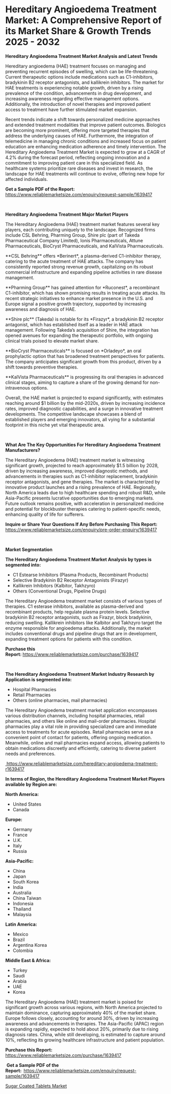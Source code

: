 <p><h1>Hereditary Angioedema Treatment Market: A Comprehensive Report of its Market Share & Growth Trends 2025 - 2032</h1></p><p><strong>Hereditary Angioedema Treatment Market Analysis and Latest Trends</strong></p>
<p><p>Hereditary angioedema (HAE) treatment focuses on managing and preventing recurrent episodes of swelling, which can be life-threatening. Current therapeutic options include medications such as C1-inhibitors, bradykinin B2 receptor antagonists, and kallikrein inhibitors. The market for HAE treatments is experiencing notable growth, driven by a rising prevalence of the condition, advancements in drug development, and increasing awareness regarding effective management options. Additionally, the introduction of novel therapies and improved patient access to treatment have further stimulated market expansion.</p><p>Recent trends indicate a shift towards personalized medicine approaches and extended treatment modalities that improve patient outcomes. Biologics are becoming more prominent, offering more targeted therapies that address the underlying causes of HAE. Furthermore, the integration of telemedicine in managing chronic conditions and increased focus on patient education are enhancing medication adherence and timely intervention. The Hereditary Angioedema Treatment Market is expected to grow at a CAGR of 4.2% during the forecast period, reflecting ongoing innovation and a commitment to improving patient care in this specialized field. As healthcare systems prioritize rare diseases and invest in research, the landscape for HAE treatments will continue to evolve, offering new hope for affected individuals.</p></p>
<p><strong>Get a Sample PDF of the Report:&nbsp;</strong> <a href="https://www.reliablemarketsize.com/enquiry/request-sample/1639417?utm_campaign=2457&utm_medium=2&utm_source=Github&utm_content=ia&utm_term=08032025&utm_id=hereditary-angioedema-treatment">https://www.reliablemarketsize.com/enquiry/request-sample/1639417</a></p>
<p>&nbsp;</p>
<p><strong>Hereditary Angioedema Treatment Major Market Players</strong></p>
<p><p>The Hereditary Angioedema (HAE) treatment market features several key players, each contributing uniquely to the landscape. Recognized firms include CSL Behring, Pharming Group, Shire plc (part of Takeda Pharmaceutical Company Limited), Ionis Pharmaceuticals, Attune Pharmaceuticals, BioCryst Pharmaceuticals, and KalVista Pharmaceuticals.</p><p>**CSL Behring** offers *Berinert*, a plasma-derived C1-inhibitor therapy, catering to the acute treatment of HAE attacks. The company has consistently reported strong revenue growth, capitalizing on its robust commercial infrastructure and expanding pipeline activities in rare disease management.</p><p>**Pharming Group** has gained attention for *Ruconest*, a recombinant C1-inhibitor, which has shown promising results in treating acute attacks. Its recent strategic initiatives to enhance market presence in the U.S. and Europe signal a positive growth trajectory, supported by increasing awareness and diagnosis of HAE.</p><p>**Shire plc** (Takeda) is notable for its *Firazyr*, a bradykinin B2 receptor antagonist, which has established itself as a leader in HAE attack management. Following Takeda’s acquisition of Shire, the integration has opened avenues for expanding the therapeutic portfolio, with ongoing clinical trials poised to elevate market share.</p><p>**BioCryst Pharmaceuticals** is focused on *Orladeyo*, an oral prophylactic option that has broadened treatment perspectives for patients. The company anticipates significant growth from this product, driven by a shift towards preventive therapies.</p><p>**KalVista Pharmaceuticals** is progressing its oral therapies in advanced clinical stages, aiming to capture a share of the growing demand for non-intravenous options.</p><p>Overall, the HAE market is projected to expand significantly, with estimates reaching around $1 billion by the mid-2020s, driven by increasing incidence rates, improved diagnostic capabilities, and a surge in innovative treatment developments. The competitive landscape showcases a blend of established players and emerging innovators, all vying for a substantial footprint in this niche yet vital therapeutic area.</p></p>
<p>&nbsp;</p>
<p><strong>What Are The Key Opportunities For Hereditary Angioedema Treatment Manufacturers?</strong></p>
<p><p>The Hereditary Angioedema (HAE) treatment market is witnessing significant growth, projected to reach approximately $1.5 billion by 2028, driven by increasing awareness, improved diagnostic methods, and advancements in therapies such as C1-inhibitor replacement, bradykinin receptor antagonists, and gene therapies. The market is characterized by innovative product launches and a rising prevalence of HAE. Regionally, North America leads due to high healthcare spending and robust R&D, while Asia-Pacific presents lucrative opportunities due to emerging markets. Future outlook remains positive, with acceleration in personalized medicine and potential for blockbuster therapies catering to patient-specific needs, enhancing quality of life for sufferers.</p></p>
<p><strong>Inquire or Share Your Questions If Any Before Purchasing This Report:</strong> <a href="https://www.reliablemarketsize.com/enquiry/pre-order-enquiry/1639417?utm_campaign=2457&utm_medium=2&utm_source=Github&utm_content=ia&utm_term=08032025&utm_id=hereditary-angioedema-treatment">https://www.reliablemarketsize.com/enquiry/pre-order-enquiry/1639417</a></p>
<p>&nbsp;</p>
<p><strong>Market Segmentation</strong></p>
<p><strong>The Hereditary Angioedema Treatment Market Analysis by types is segmented into:</strong></p>
<p><ul><li>C1 Estearse Inhibitors (Plasma Products, Recombinant Products)</li><li>Selective Bradykinin B2 Receptor Antagonists (Firazyr)</li><li>Kallikrein Inhibitors (Kalbitor, Takhzyro)</li><li>Others (Conventional Drugs, Pipeline Drugs)</li></ul></p>
<p><p>The Hereditary Angioedema treatment market consists of various types of therapies. C1 esterase inhibitors, available as plasma-derived and recombinant products, help regulate plasma protein levels. Selective bradykinin B2 receptor antagonists, such as Firazyr, block bradykinin, reducing swelling. Kallikrein inhibitors like Kalbitor and Takhzyro target the enzyme responsible for angioedema attacks. Additionally, the market includes conventional drugs and pipeline drugs that are in development, expanding treatment options for patients with this condition.</p></p>
<p><strong>Purchase this Report:&nbsp;</strong><a href="https://www.reliablemarketsize.com/purchase/1639417?utm_campaign=2457&utm_medium=2&utm_source=Github&utm_content=ia&utm_term=08032025&utm_id=hereditary-angioedema-treatment">https://www.reliablemarketsize.com/purchase/1639417</a></p>
<p>&nbsp;</p>
<p><strong>The Hereditary Angioedema Treatment Market Industry Research by Application is segmented into:</strong></p>
<p><ul><li>Hospital Pharmacies</li><li>Retail Pharmacies</li><li>Others (online pharmacies, mail pharmacies)</li></ul></p>
<p><p>The Hereditary Angioedema treatment market application encompasses various distribution channels, including hospital pharmacies, retail pharmacies, and others like online and mail-order pharmacies. Hospital pharmacies play a vital role in providing specialized care and immediate access to treatments for acute episodes. Retail pharmacies serve as a convenient point of contact for patients, offering ongoing medication. Meanwhile, online and mail pharmacies expand access, allowing patients to obtain medications discreetly and efficiently, catering to diverse patient needs and preferences.</p></p>
<p><a href="https://www.reliablemarketsize.com/hereditary-angioedema-treatment-r1639417?utm_campaign=2457&utm_medium=2&utm_source=Github&utm_content=ia&utm_term=08032025&utm_id=hereditary-angioedema-treatment">&nbsp;https://www.reliablemarketsize.com/hereditary-angioedema-treatment-r1639417</a></p>
<p><strong>In terms of Region, the Hereditary Angioedema Treatment Market Players available by Region are:</strong></p>
<p>
    <p> <strong> North America: </strong>
        <ul>
            <li>United States</li>
            <li>Canada</li>
        </ul>
        </p> 
    <p> <strong> Europe: </strong>
        <ul>
            <li>Germany</li>
            <li>France</li>
            <li>U.K.</li>
            <li>Italy</li>
            <li>Russia</li>
        </ul>
        </p> 
    <p> <strong> Asia-Pacific: </strong>
        <ul>
            <li>China</li>
            <li>Japan</li>
            <li>South Korea</li>
            <li>India</li>
            <li>Australia</li>
            <li>China Taiwan</li>
            <li>Indonesia</li>
            <li>Thailand</li>
            <li>Malaysia</li>
        </ul>
        </p> 
    <p> <strong> Latin America: </strong>
        <ul>
            <li>Mexico</li>
            <li>Brazil</li>
            <li>Argentina Korea</li>
            <li>Colombia</li>
        </ul>
        </p> 
    <p> <strong> Middle East & Africa: </strong>
        <ul>
            <li>Turkey</li>
            <li>Saudi</li>
            <li>Arabia</li>
            <li>UAE</li>
            <li>Korea</li>
        </ul>
    </p>
    </p>
<p><p>The Hereditary Angioedema (HAE) treatment market is poised for significant growth across various regions, with North America projected to maintain dominance, capturing approximately 40% of the market share. Europe follows closely, accounting for around 30%, driven by increasing awareness and advancements in therapies. The Asia-Pacific (APAC) region is expanding rapidly, expected to hold about 20%, primarily due to rising diagnosis rates. China, while still developing, is estimated to capture around 10%, reflecting its growing healthcare infrastructure and patient population.</p></p>
<p><strong>Purchase this Report: </strong><a href="https://www.reliablemarketsize.com/purchase/1639417?utm_campaign=2457&utm_medium=2&utm_source=Github&utm_content=ia&utm_term=08032025&utm_id=hereditary-angioedema-treatment">https://www.reliablemarketsize.com/purchase/1639417</a></p>
<p>&nbsp;<strong>Get a Sample PDF of the Report:&nbsp;&nbsp;</strong><a href="https://www.reliablemarketsize.com/enquiry/request-sample/1639417?utm_campaign=2457&utm_medium=2&utm_source=Github&utm_content=ia&utm_term=08032025&utm_id=hereditary-angioedema-treatment">https://www.reliablemarketsize.com/enquiry/request-sample/1639417</a></p>
<p><strong></strong></p>
<p><p><a href="https://github.com/cheryjhonson/Market-Research-Report-List-1/blob/main/sugar-coated-tablets-market.md?utm_campaign=2457&utm_medium=2&utm_source=Github&utm_content=ia&utm_term=08032025&utm_id=hereditary-angioedema-treatment">Sugar Coated Tablets Market</a></p></p>